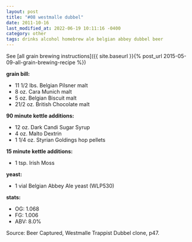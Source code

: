 ```yaml
---
layout: post
title: "#08 westmalle dubbel"
date: 2011-10-16
last_modified_at: 2022-06-19 10:11:16 -0400
category: other
tags: drinks alcohol homebrew ale belgian abbey dubbel beer
---
```

See  [all grain brewing instructions]({{ site.baseurl }}{% post_url 2015-05-09-all-grain-brewing-recipe %})

**grain bill:**
* 11 1/2 lbs. Belgian Pilsner malt
* 8 oz. Cara Munich malt
* 5 oz. Belgian Biscuit malt
* 21/2 oz. British Chocolate malt

**90 minute kettle additions:**
* 12 oz. Dark Candi Sugar Syrup
* 4 oz. Malto Dextrin
* 1 1/4 oz. Styrian Goldings hop pellets

**15 minute kettle additions:**
* 1 tsp. Irish Moss

**yeast:**
* 1 vial Belgian Abbey Ale yeast (WLP530)

**stats:**
* OG: 1.068
* FG: 1.006
* ABV: 8.0%

Source: Beer Captured, Westmalle Trappist Dubbel clone, p47.
